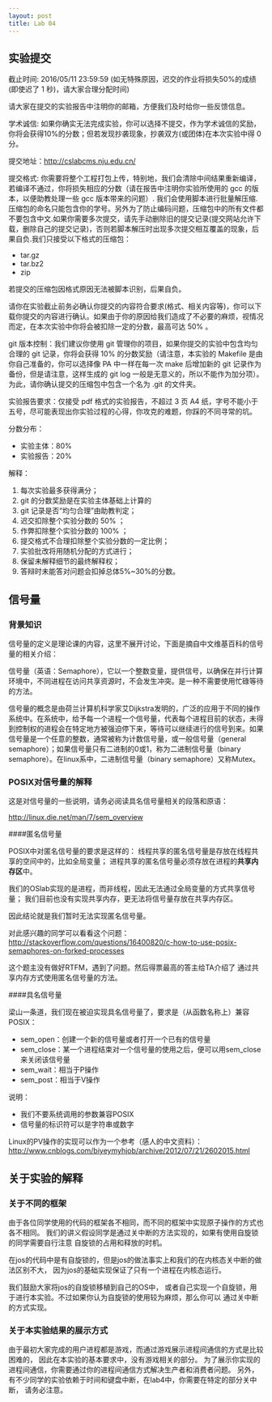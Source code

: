 ```yaml
---
layout: post
title: Lab 04
---
```

## 实验提交

截止时间: 2016/05/11 23:59:59 (如无特殊原因，迟交的作业将损失50%的成绩(即使迟了 1 秒)，请大家合理分配时间)

请大家在提交的实验报告中注明你的邮箱，方便我们及时给你一些反馈信息。

学术诚信: 如果你确实无法完成实验，你可以选择不提交，作为学术诚信的奖励，你将会获得10%的分数；但若发现抄袭现象，抄袭双方(或团体)在本次实验中得 0 分。

提交地址：http://cslabcms.nju.edu.cn/

提交格式: 你需要将整个工程打包上传，特别地，我们会清除中间结果重新编译，若编译不通过，你将损失相应的分数（请在报告中注明你实验所使用的 gcc 的版本，以便助教处理一些 gcc 版本带来的问题）. 我们会使用脚本进行批量解压缩. 压缩包的命名只能包含你的学号。另外为了防止编码问题，压缩包中的所有文件都不要包含中文.如果你需要多次提交，请先手动删除旧的提交记录(提交网站允许下载，删除自己的提交记录)，否则若脚本解压时出现多次提交相互覆盖的现象，后果自负.我们只接受以下格式的压缩包：

- tar.gz
- tar.bz2
- zip

若提交的压缩包因格式原因无法被脚本识别，后果自负。

请你在实验截止前务必确认你提交的内容符合要求(格式、相关内容等)，你可以下载你提交的内容进行确认。如果由于你的原因给我们造成了不必要的麻烦，视情况而定，在本次实验中你将会被扣除一定的分数，最高可达 50% 。

git 版本控制：我们建议你使用 git 管理你的项目，如果你提交的实验中包含均匀合理的 git 记录，你将会获得 10% 的分数奖励（请注意，本实验的 Makefile 是由你自己准备的，你可以选择像 PA 中一样在每一次 make 后增加新的 git 记录作为备份，但是请注意，这样生成的 git log 一般是无意义的，所以不能作为加分项）。为此，请你确认提交的压缩包中包含一个名为 .git 的文件夹。

实验报告要求：仅接受 pdf 格式的实验报告，不超过 3 页 A4 纸，字号不能小于五号，尽可能表现出你实验过程的心得，你攻克的难题，你踩的不同寻常的坑。



分数分布：
- 实验主体：80%
- 实验报告：20%

解释：

1. 每次实验最多获得满分；
2. git 的分数奖励是在实验主体基础上计算的
3. git 记录是否“均匀合理”由助教判定；
4. 迟交扣除整个实验分数的 50% ；
5. 作弊扣除整个实验分数的 100% ；
6. 提交格式不合理扣除整个实验分数的一定比例；
7. 实验批改将用随机分配的方式进行；
8. 保留未解释细节的最终解释权；
9. 答辩时未能答对问题会扣掉总体5%~30%的分数。



## 信号量

### 背景知识

信号量的定义是理论课的内容，这里不展开讨论，下面是摘自中文维基百科的信号量的相关介绍：

信号量（英语：Semaphore），它以一个整数变量，提供信号，以确保在并行计算环境中，不同进程在访问共享资源时，不会发生冲突。是一种不需要使用忙碌等待的方法。

信号量的概念是由荷兰计算机科学家艾Dijkstra发明的，广泛的应用于不同的操作系统中。在系统中，给予每一个进程一个信号量，代表每个进程目前的状态，未得到控制权的进程会在特定地方被强迫停下来，等待可以继续进行的信号到来。如果信号量是一个任意的整数，通常被称为计数信号量，或一般信号量（general semaphore）；如果信号量只有二进制的0或1，称为二进制信号量（binary semaphore）。在linux系中，二进制信号量（binary semaphore）又称Mutex。

### POSIX对信号量的解释

这是对信号量的一些说明，请务必阅读具名信号量相关的段落和原语：

http://linux.die.net/man/7/sem_overview

####匿名信号量

POSIX中对匿名信号量的要求是这样的：
线程共享的匿名信号量是存放在线程共享的空间中的，比如全局变量；
进程共享的匿名信号量必须存放在进程的**共享内存区**中。

我们的OSlab实现的是进程，而非线程，因此无法通过全局变量的方式共享信号量；
我们目前也没有实现共享内存，更无法将信号量存放在共享内存区。

因此结论就是我们暂时无法实现匿名信号量。

对此感兴趣的同学可以看看这个问题：
http://stackoverflow.com/questions/16400820/c-how-to-use-posix-semaphores-on-forked-processes

这个题主没有做好RTFM，遇到了问题。然后得票最高的答主给TA介绍了
通过共享内存方式使用匿名信号量的方法。


####具名信号量

梁山一条道，我们现在被迫实现具名信号量了，要求是（从函数名称上）兼容POSIX：

- sem_open：创建一个新的信号量或者打开一个已有的信号量
- sem_close：某一个进程结束对一个信号量的使用之后，便可以用sem_close来关闭该信号量
- sem_wait：相当于P操作
- sem_post：相当于V操作

说明：

- 我们不要系统调用的参数兼容POSIX
- 信号量的标识符可以是字符串或数字


Linux的PV操作的实现可以作为一个参考（感人的中文资料）：
http://www.cnblogs.com/biyeymyhjob/archive/2012/07/21/2602015.html


## 关于实验的解释

### 关于不同的框架

由于各位同学使用的代码的框架各不相同，而不同的框架中实现原子操作的方式也各不相同。
我们的讲义假设同学是通过关中断的方法实现的，如果有使用自旋锁的同学需要自行注意
自旋锁的占用和释放的时机。

在jos的代码中是有自旋锁的，但是jos的做法事实上和我们的在内核态关中断的做法区别不大，
因为jos的基础实现保证了只有一个进程在内核态运行。

我们鼓励大家将jos的自旋锁移植到自己的OS中，
或者自己实现一个自旋锁，用于进行本实验。不过如果你认为自旋锁的使用较为麻烦，那么你可以
通过关中断的方式实现。

### 关于本实验结果的展示方式

由于最初大家完成的用户进程都是游戏，而通过游戏展示进程间通信的方式是比较困难的，
因此在本实验的基本要求中，没有游戏相关的部分。
为了展示你实现的进程间通信，你需要通过你的进程间通信方式解决生产者和消费者问题。
另外，有不少同学的实验依赖于时间和键盘中断，在lab4中，你需要在特定的部分关中断，
请务必注意。